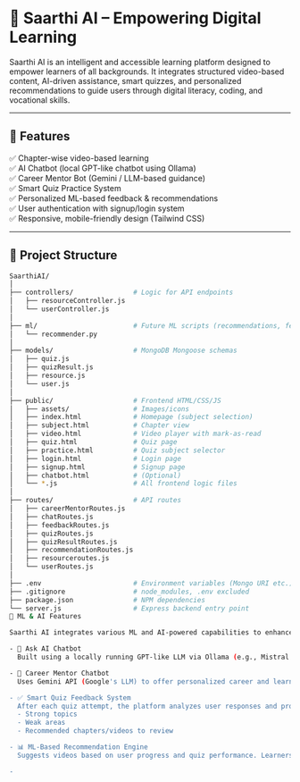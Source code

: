 # 🌟 Saarthi AI – Empowering Digital Learning

Saarthi AI is an intelligent and accessible learning platform designed to empower learners of all backgrounds. It integrates structured video-based content, AI-driven assistance, smart quizzes, and personalized recommendations to guide users through digital literacy, coding, and vocational skills.

---

## 🚀 Features

✅ Chapter-wise video-based learning  
✅ AI Chatbot (local GPT-like chatbot using Ollama)  
✅ Career Mentor Bot (Gemini / LLM-based guidance)  
✅ Smart Quiz Practice System  
✅ Personalized ML-based feedback & recommendations  
✅ User authentication with signup/login system  
✅ Responsive, mobile-friendly design (Tailwind CSS)

---

## 📁 Project Structure

```bash
SaarthiAI/
│
├── controllers/               # Logic for API endpoints
│   ├── resourceController.js
│   └── userController.js
│
├── ml/                        # Future ML scripts (recommendations, feedback)
│   └── recommender.py
│
├── models/                    # MongoDB Mongoose schemas
│   ├── quiz.js
│   ├── quizResult.js
│   ├── resource.js
│   └── user.js
│
├── public/                    # Frontend HTML/CSS/JS
│   ├── assets/                # Images/icons
│   ├── index.html             # Homepage (subject selection)
│   ├── subject.html           # Chapter view
│   ├── video.html             # Video player with mark-as-read
│   ├── quiz.html              # Quiz page
│   ├── practice.html          # Quiz subject selector
│   ├── login.html             # Login page
│   ├── signup.html            # Signup page
│   ├── chatbot.html           # (Optional)
│   └── *.js                   # All frontend logic files
│
├── routes/                    # API routes
│   ├── careerMentorRoutes.js
│   ├── chatRoutes.js
│   ├── feedbackRoutes.js
│   ├── quizRoutes.js
│   ├── quizResultRoutes.js
│   ├── recommendationRoutes.js
│   ├── resourceroutes.js
│   └── userRoutes.js
│
├── .env                       # Environment variables (Mongo URI etc.)
├── .gitignore                 # node_modules, .env excluded
├── package.json               # NPM dependencies
└── server.js                  # Express backend entry point
🧠 ML & AI Features

Saarthi AI integrates various ML and AI-powered capabilities to enhance personalization, guidance, and user experience:

- 🤖 Ask AI Chatbot  
  Built using a locally running GPT-like LLM via Ollama (e.g., Mistral or Gemma), this chatbot answers learner queries in real time.

- 🎯 Career Mentor Chatbot  
  Uses Gemini API (Google's LLM) to offer personalized career and learning guidance based on user goals and interests.

- ✅ Smart Quiz Feedback System  
  After each quiz attempt, the platform analyzes user responses and provides insights like:
  - Strong topics
  - Weak areas
  - Recommended chapters/videos to review

- 📊 ML-Based Recommendation Engine  
  Suggests videos based on user progress and quiz performance. Learners get “Recommended Next” content tailored to their learning path.

-
